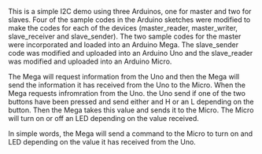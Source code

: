 This is a simple I2C demo using three Arduinos, one for master and two for slaves. 
Four of the sample codes in the Arduino sketches were modified to make the codes 
for each of the devices (master_reader, master_writer, slave_receiver and slave_sender).
The two sample codes for the master were incorporated and loaded into an Arduino Mega.
The slave_sender code was modified and uploaded into an Arduino Uno and the slave_reader
was modified and uploaded into an Arduino Micro.

The Mega will request information from the Uno and then the Mega will send the information
it has received from the Uno to the Micro. When the Mega requests infromration from the Uno.
the Uno send if one of the two buttons have been pressed and send either and H or an L 
depending on the button. Then the Mega takes this value and sends it to the Micro. The Micro
will turn on or off an LED depending on the value received.

In simple words, the Mega will send a command to the Micro to turn on and LED depending on the
value it has received from the Uno.